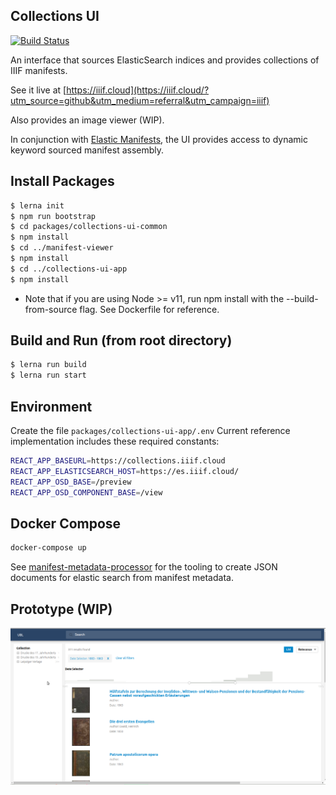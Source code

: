 ## Collections UI
[![Build Status](https://travis-ci.org/ubl-chj/collections-ui.svg?branch=master)](https://travis-ci.org/ubl-chj/collections-ui)

An interface that sources ElasticSearch indices and provides collections of IIIF manifests.

See it live at [https://iiif.cloud](https://iiif.cloud/?utm_source=github&utm_medium=referral&utm_campaign=iiif)

Also provides an image viewer (WIP).

In conjunction with [Elastic Manifests](https://github.com/ubl-chj/elastic-manifests),
the UI provides access to dynamic keyword sourced manifest assembly.

## Install Packages
```bash
$ lerna init
$ npm run bootstrap
$ cd packages/collections-ui-common
$ npm install
$ cd ../manifest-viewer
$ npm install
$ cd ../collections-ui-app
$ npm install
```
* Note that if you are using Node >= v11, run npm install with the --build-from-source flag.  See Dockerfile for reference.

## Build and Run (from root directory)

```bash
$ lerna run build
$ lerna run start
```

## Environment

Create the file `packages/collections-ui-app/.env`
Current reference implementation includes these required constants:

```bash
REACT_APP_BASEURL=https://collections.iiif.cloud
REACT_APP_ELASTICSEARCH_HOST=https://es.iiif.cloud/
REACT_APP_OSD_BASE=/preview
REACT_APP_OSD_COMPONENT_BASE=/view
``` 

## Docker Compose
```bash
docker-compose up
```

See [manifest-metadata-processor](https://github.com/ub-leipzig/manifest-metadata-processor) for
the tooling to create JSON documents for elastic search from manifest metadata.

## Prototype (WIP)
![](docs/collections-ui-v0.1.0.png?raw=true)